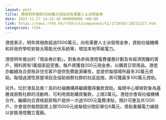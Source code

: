 ```yaml
---
layout: post
title: 港燈明年撥款5500萬元包括向有需要人士派現金券
date: 2023-11-27 14:15:10.000000000 +08:00
link: https://news.rthk.hk/rthk/ch/component/k2/1729593-20231127.htm
categories: rthk
---
```


港燈表示，明年將撥款超過5500萬元，向有需要人士派發現金券，資助社福機構和非政府學校安裝太陽能光伏系統等，增加本地零碳電力。

港燈明年推出的「現金券計劃」，對象為參與港燈電費優惠計劃及有經濟困難的客戶，預料將有1萬個家庭受惠。每戶將獲發200元現金券，以購買日常用品。港燈亦繼續為合資格非住宅客戶提供免費能源審核，並提供每個場所最多30萬元資助。每個過渡性房屋項目及協助弱勢社群的社區設施，將可獲最多100萬元資助。

另外，位於港島及南丫島的社福機構將繼續獲得餐飲資助。每間中心舉辦對象為基層或弱勢社群的活動時，可利用資助購買餐飲，上限2萬元。港燈亦會與社福機構合作，繼續向合資格劏房租戶提供一次過1000元電費津貼，預計可惠及共1200戶，亦會提供每間劏房上限15000元或每個分間前單位6萬元，資助重鋪電力線路以安裝港燈獨立電錶。
